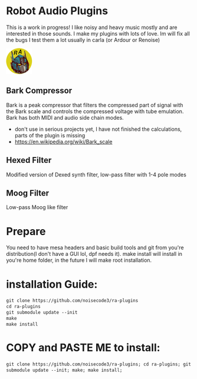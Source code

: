 # Robot Audio Plugins
This is a work in progress! I like noisy and heavy music mostly and are interested in those sounds. I make my plugins with lots of love.
Im will fix all the bugs I test them a lot usually in carla (or Ardour or Renoise)

![screenshot](https://raw.githubusercontent.com/noisecode3/ra-plugins/main/extra/RobotAudioLogoTransparent.png "Beta Logo")

## Bark Compressor
Bark is a peak compressor that filters the compressed part of signal with the Bark scale and controls the compressed voltage with tube emulation.
Bark has both MIDI and audio side chain modes.

 - don't use in serious projects yet, I have not finished the calculations, parts of the plugin is missing
 - https://en.wikipedia.org/wiki/Bark_scale


## Hexed Filter
Modified version of Dexed synth filter, low-pass filter with 1-4 pole modes

## Moog Filter
Low-pass Moog like filter

# Prepare
You need to have mesa headers and basic build tools and git from you're distribution(I don't have a GUI lol, dpf needs it).
make install will install in you're home folder, in the future I will make root installation.

installation Guide:
=============

    git clone https://github.com/noisecode3/ra-plugins
    cd ra-plugins
    git submodule update --init
    make
    make install

COPY and PASTE ME to install:
=============

    git clone https://github.com/noisecode3/ra-plugins; cd ra-plugins; git submodule update --init; make; make install;

